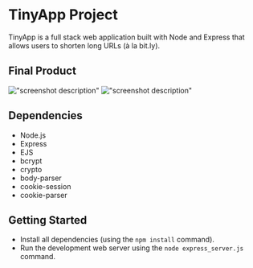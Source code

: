 # TinyApp Project

TinyApp is a full stack web application built with Node and Express that allows users to shorten long URLs (à la bit.ly).

## Final Product

!["screenshot description"](https://github.com/psybiko/tinyapp/blob/master/docs/rsz_1screenshot_from_2020-03-24_01-38-59.jpg?raw=true)
!["screenshot description"](https://github.com/psybiko/tinyapp/blob/master/docs/rsz_screenshot_from_2020-03-24_01-39-14.jpg?raw=true)

## Dependencies

- Node.js
- Express
- EJS
- bcrypt
- crypto
- body-parser
- cookie-session
- cookie-parser

## Getting Started

- Install all dependencies (using the `npm install` command).
- Run the development web server using the `node express_server.js` command.